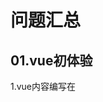 # 问题汇总

## 01.vue初体验

1.vue内容编写在 <script/>标签内。
2.格式为new Vue({....})
3.data后有冒号，非方法名。
4.el后面内容均为单引号，且带逗号。

## 02.内容渲染指令

1. 采用v-text不显示内容。答复：el: 'app' 缺少#
2. v-text指令会覆盖元素内的默认的值。

### 疑问

1. OK插值表达式不会覆盖默认文本的内容，未看出优点。答复：整个标签内容消失。
2. v-html元素。

## 03.属性绑定指定

1. 在插值表达式中可以直接计算。 {{1+1}}
2. 反转计算。
3. v-bind 简写为:

## 04.事件绑定

1. v-on 简写@
2. methods后不需要带冒号。
3. 原生事件@click @input @keyup

## 05.事件参数对象

1. 可以传入原生dom对象 $event，使用方法e.target.style.backgroundColor = 